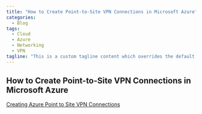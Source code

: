 ```yaml
---
title: "How to Create Point-to-Site VPN Connections in Microsoft Azure"
categories:
  - Blog
tags:
  - Cloud
  - Azure
  - Networking
  - VPN
tagline: "This is a custom tagline content which overrides the default page excerpt."
---
```


## How to Create Point-to-Site VPN Connections in Microsoft Azure


<a href="https://faun.pub/creating-azure-point-to-site-vpn-connections-24033cc4d2e5"> Creating Azure Point to Site VPN Connections</a>
